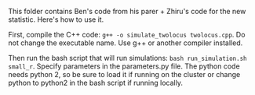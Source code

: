 This folder contains Ben's code from his parer + Zhiru's code for the new statistic. Here's how to use it.  
  
First, compile the C++ code: `g++ -o simulate_twolocus twolocus.cpp`.  Do not change the executable name.  Use g++ or another compiler installed.   
  
Then run the bash script that will run simulations: `bash run_simulation.sh small_r`. Specify parameters in the parameters.py file.  The python code needs python 2, so be sure to load it if running on the cluster or change python to python2 in the bash script if running locally.  


